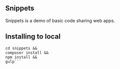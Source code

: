 ## Snippets

Snippets is a demo of basic code sharing web apps.

## Installing to local

```git clone https://github.com/raabbajam/snippets &&
cd snippets &&
composer install &&
npm install &&
gulp```
